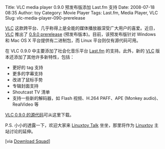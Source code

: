 Title: VLC media player 0.9.0 预发布版添加 Last.fm 支持
Date: 2008-07-18 08:35
Author: toy
Category: Movie Player
Tags: Last.fm, Media Player, VLC
Slug: vlc-media-player-090-prerelease

[VLC](http://linuxtoy.org/archives/vlc.html)
这款跨平台、几乎称得上是全能的媒体播放器深受广大用户的喜爱。近日，[VLC](http://linuxtoy.org/archives/vlc.html)
推出了 [0.9.0
prerelease](http://forum.videolan.org/viewtopic.php?f=2&t=48286)
(预发布版本)。目前，该预发布版针对 Windows 和 Mac OS X
平台提供有二进制包，而 Linux 平台则仅有源代码可用。

在 VLC 0.9.0 中主要添加了社会化音乐平台
[Last.fm](http://linuxtoy.org/tag/lastfm) 的支持。此外，新的
[VLC](http://linuxtoy.org/archives/vlc.html)
版本还添加了其他许多新特性，包括：

-   更好的 tag 支持
-   更多的字幕支持
-   改进了鼠标手势
-   专辑封面支持
-   Shoutcast TV 清单
-   支持一些新的解码器，如 Flash 视频、H.264 PAFF、APE (Monkey
    audio)、RealVideo 等

[VLC 0.9.0
的源代码](http://downloads.videolan.org/pub/videolan/testing/vlc-0.9.0-test2/)可从这里下载。

P.S. 小小的透露一下，欢迎大家来 [Linuxtoy
Talk](http://linuxtoy.org/talk/) 坐坐，那里将作为
[Linuxtoy](http://linuxtoy.org) 主站讨论的延伸。

[via [Download
Squad](http://www.downloadsquad.com/2008/07/17/vlc-media-player-0-9-0-pre-release-adds-last-fm-support-and-more/)]
